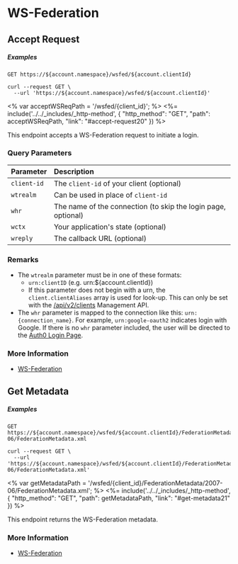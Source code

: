 # WS-Federation

## Accept Request

<h5 class="code-snippet-title">Examples</h5>

```http
GET https://${account.namespace}/wsfed/${account.clientId}
```

```shell
curl --request GET \
  --url 'https://${account.namespace}/wsfed/${account.clientId}'
```

<% var acceptWSReqPath = '/wsfed/{client_id}'; %>
<%= include('../../_includes/_http-method', {
  "http_method": "GET",
  "path": acceptWSReqPath,
  "link": "#accept-request20"
}) %>

This endpoint accepts a WS-Federation request to initiate a login.


### Query Parameters

| Parameter        | Description |
|:-----------------|:------------|
| `client-id`      | The `client-id` of your client (optional) |
| `wtrealm`        | Can be used in place of `client-id` |
| `whr`            | The name of the connection (to skip the login page, optional) |
| `wctx`           | Your application's state (optional) |
| `wreply`         | The callback URL (optional) |


### Remarks

- The `wtrealm` parameter must be in one of these formats:
  - `urn:clientID` (e.g. urn:${account.clientId})
  - If this parameter does not begin with a urn, the `client.clientAliases` array is used for look-up. This can only be set with the [/api/v2/clients](/api/management/v2#!/Clients/get_clients) Management API.
- The `whr` parameter is mapped to the connection like this: `urn:{connection_name}`. For example, `urn:google-oauth2` indicates login with Google. If there is no `whr` parameter included, the user will be directed to the [Auth0 Login Page](/login_page).


### More Information
- [WS-Federation](/protocols/ws-fed)

## Get Metadata

<h5 class="code-snippet-title">Examples</h5>

```http
GET https://${account.namespace}/wsfed/${account.clientId}/FederationMetadata/2007-06/FederationMetadata.xml
```

```shell
curl --request GET \
  --url 'https://${account.namespace}/wsfed/${account.clientId}/FederationMetadata/2007-06/FederationMetadata.xml'
```

<% var getMetadataPath = '/wsfed/{client_id}/FederationMetadata/2007-06/FederationMetadata.xml'; %>
<%=
include('../../_includes/_http-method', {
  "http_method": "GET",
  "path": getMetadataPath,
  "link": "#get-metadata21"
}) %>

This endpoint returns the WS-Federation metadata.

### More Information
- [WS-Federation](/protocols/ws-fed)
